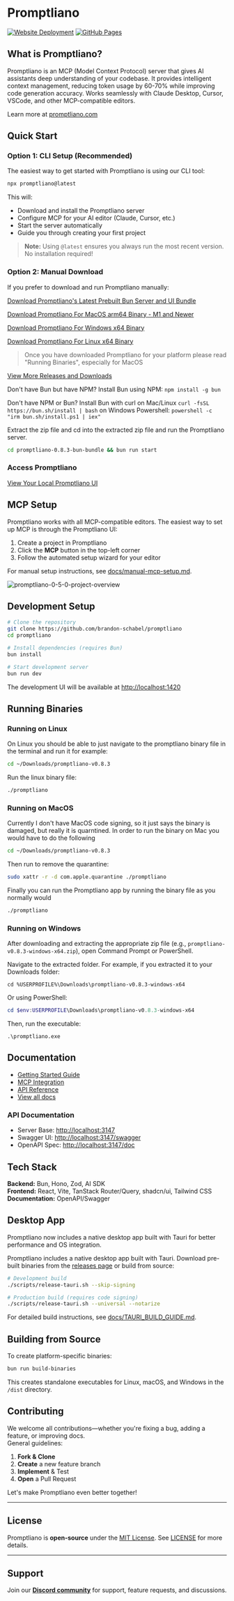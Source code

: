 # Promptliano

[![Website Deployment](https://github.com/brandon-schabel/promptliano/actions/workflows/deploy-website.yml/badge.svg)](https://github.com/brandon-schabel/promptliano/actions/workflows/deploy-website.yml)
[![GitHub Pages](https://img.shields.io/badge/Website-promptliano.com-blue)](https://promptliano.com)

## What is Promptliano?

Promptliano is an MCP (Model Context Protocol) server that gives AI assistants deep understanding of your codebase. It provides intelligent context management, reducing token usage by 60-70% while improving code generation accuracy. Works seamlessly with Claude Desktop, Cursor, VSCode, and other MCP-compatible editors.

Learn more at [promptliano.com](https://promptliano.com)

## Quick Start

### Option 1: CLI Setup (Recommended)

The easiest way to get started with Promptliano is using our CLI tool:

```bash
npx promptliano@latest
```

This will:
- Download and install the Promptliano server
- Configure MCP for your AI editor (Claude, Cursor, etc.)
- Start the server automatically
- Guide you through creating your first project

> **Note:** Using `@latest` ensures you always run the most recent version. No installation required!

### Option 2: Manual Download

If you prefer to download and run Promptliano manually:

[Download Promptliano's Latest Prebuilt Bun Server and UI Bundle](https://github.com/brandon-schabel/promptliano/releases/download/v0.8.3/promptliano-0.8.3-bun-bundle.zip)

[Download Promptliano For MacOS arm64 Binary - M1 and Newer](https://github.com/brandon-schabel/promptliano/releases/download/v0.8.3/promptliano-0.8.3-macos-arm64.zip)

[Download Promptliano For Windows x64 Binary](https://github.com/brandon-schabel/promptliano/releases/download/v0.8.3/promptliano-0.8.3-windows-x64.zip)

[Download Promptliano For Linux x64 Binary](https://github.com/brandon-schabel/promptliano/releases/download/v0.8.3/promptliano-0.8.3-linux-x64.zip)

> Once you have downloaded Promptliano for your platform please read "Running Binaries", especially for MacOS

[View More Releases and Downloads](https://github.com/brandon-schabel/promptliano/releases)

Don't have Bun but have NPM? Install Bun using NPM: `npm install -g bun`

Don't have NPM or Bun? Install Bun with curl on Mac/Linux `curl -fsSL https://bun.sh/install | bash` on Windows Powershell: `powershell -c "irm bun.sh/install.ps1 | iex"`

Extract the zip file and cd into the extracted zip file and run the Promptliano server.

```bash
cd promptliano-0.8.3-bun-bundle && bun run start
```

### Access Promptliano

[View Your Local Promptliano UI](http://localhost:3579/)

## MCP Setup

Promptliano works with all MCP-compatible editors. The easiest way to set up MCP is through the Promptliano UI:

1. Create a project in Promptliano
2. Click the **MCP** button in the top-left corner
3. Follow the automated setup wizard for your editor

For manual setup instructions, see [docs/manual-mcp-setup.md](./docs/manual-mcp-setup.md).

![promptliano-0-5-0-project-overview](https://github.com/user-attachments/assets/f92680e4-2877-488a-b336-79533c3999d4)

## Development Setup

```bash
# Clone the repository
git clone https://github.com/brandon-schabel/promptliano
cd promptliano

# Install dependencies (requires Bun)
bun install

# Start development server
bun run dev
```

The development UI will be available at [http://localhost:1420](http://localhost:1420)

## Running Binaries

### Running on Linux

On Linux you should be able to just navigate to the promptliano binary file in the terminal and run it for example:

```bash
cd ~/Downloads/promptliano-v0.8.3
```

Run the linux binary file:

```bash
./promptliano
```

### Running on MacOS

Currently I don't have MacOS code signing, so it just says the binary is damaged, but really it is quarntined. In order to run the binary on Mac you would have to do the following

```bash
cd ~/Downloads/promptliano-v0.8.3
```

Then run to remove the quarantine:

```bash
sudo xattr -r -d com.apple.quarantine ./promptliano
```

Finally you can run the Promptliano app by running the binary file as you normally would

```bash
./promptliano
```

### Running on Windows

After downloading and extracting the appropriate zip file (e.g., `promptliano-v0.8.3-windows-x64.zip`), open Command Prompt or PowerShell.

Navigate to the extracted folder. For example, if you extracted it to your Downloads folder:

```batch
cd %USERPROFILE%\Downloads\promptliano-v0.8.3-windows-x64
```

Or using PowerShell:

```powershell
cd $env:USERPROFILE\Downloads\promptliano-v0.8.3-windows-x64
```

Then, run the executable:

```batch
.\promptliano.exe
```

## Documentation

- [Getting Started Guide](https://promptliano.com/docs/getting-started)
- [MCP Integration](https://promptliano.com/integrations)
- [API Reference](https://promptliano.com/docs/api)
- [View all docs](https://promptliano.com/docs)

### API Documentation

- Server Base: [http://localhost:3147](http://localhost:3147)
- Swagger UI: [http://localhost:3147/swagger](http://localhost:3147/swagger)
- OpenAPI Spec: [http://localhost:3147/doc](http://localhost:3147/doc)

## Tech Stack

**Backend:** Bun, Hono, Zod, AI SDK  
**Frontend:** React, Vite, TanStack Router/Query, shadcn/ui, Tailwind CSS  
**Documentation:** OpenAPI/Swagger


## Desktop App

Promptliano now includes a native desktop app built with Tauri for better performance and OS integration.

Promptliano includes a native desktop app built with Tauri. Download pre-built binaries from the [releases page](https://github.com/brandon-schabel/promptliano/releases) or build from source:

```bash
# Development build
./scripts/release-tauri.sh --skip-signing

# Production build (requires code signing)
./scripts/release-tauri.sh --universal --notarize
```

For detailed build instructions, see [docs/TAURI_BUILD_GUIDE.md](./docs/TAURI_BUILD_GUIDE.md).

## Building from Source

To create platform-specific binaries:

```bash
bun run build-binaries
```

This creates standalone executables for Linux, macOS, and Windows in the `/dist` directory.

## Contributing

We welcome all contributions—whether you're fixing a bug, adding a feature, or improving docs.  
General guidelines:

1. **Fork & Clone**
2. **Create** a new feature branch
3. **Implement** & Test
4. **Open** a Pull Request

Let's make Promptliano even better together!

---

## License

Promptliano is **open-source** under the [MIT License](./LICENSE). See [LICENSE](./LICENSE) for more details.

---

## Support

Join our **[Discord community](https://discord.gg/Z2nDnVQKKm)** for support, feature requests, and discussions.
